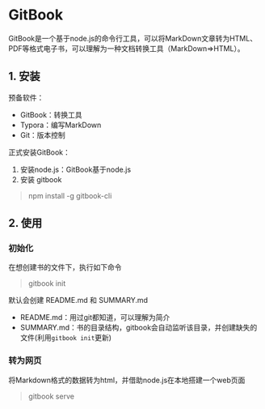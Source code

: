 # GitBook

GitBook是一个基于node.js的命令行工具，可以将MarkDown文章转为HTML、PDF等格式电子书，可以理解为一种文档转换工具（MarkDown=>HTML）。

## 1. 安装

预备软件：

- GitBook：转换工具
- Typora：编写MarkDown
- Git：版本控制

正式安装GitBook：

1. 安装node.js：GitBook基于node.js
2. 安装 gitbook

> npm install -g gitbook-cli

## 2. 使用

### 初始化

在想创建书的文件下，执行如下命令

> gitbook init

默认会创建 README.md 和 SUMMARY.md

- README.md：用过git都知道，可以理解为简介
- SUMMARY.md：书的目录结构，gitbook会自动监听该目录，并创建缺失的文件(利用`gitbook init`更新)

### 转为网页

将Markdown格式的数据转为html，并借助node.js在本地搭建一个web页面

> gitbook serve

